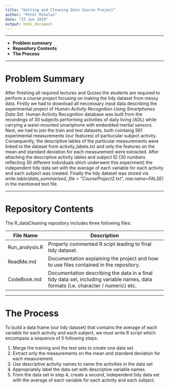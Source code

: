 ```yaml
---
title: "Getting and Cleaning Data Course Project"
author: "Peter Mikulas"
date: "23 Jun 2019"
output: html_document
---
```


***

* **Problem summary**
* **Repository Contents**
* **The Process**

***

# Problem Summary

After finishing all required lectures and Quizes the students are required to perform a course project focusing on making the tidy dataset from messy data. 
Firstly we had to download all neccessary input data describing the experimental project of *Human Activity Recognition Using Smartphones Data Set*. Human Activity Recognition database was built from the recordings of 30 subjects performing activities of daily living (ADL) while carrying a waist-mounted smartphone with embedded inertial sensors.
Next, we had to join the train and test datasets, both cointaing 561 experimental measurements (our features) of partiucular subject activity. Consequently, the descriptive lables of the particular measurements were linked to the dataset from activity_labels.txt and only the features on the mean and standard deviation for each measurement were extracted. 
After attaching the descriptive activity lables and subject ID (30 numbers reflecting 30 different individuals shich underwent this experiment) the independent tidy data set with the average of each variable for each activity and each subject was created.
Finally the tidy dataset was stored via *write.table(data_summarised, file = "CourseProject2.txt", row.name=FALSE)* in the mentioned text file. 

***

# Repository Contents

The R_dataCleaning repository includes three following files:

File Name     | Description
------------- | -------------
Run_analysis.R   | Properly commented R scipt leading to final tidy dataset. 
ReadMe.md        | Documentation explaining the project and how to use files contained in the repository.
CodeBook.md      | Documentation describing the data in a final tidy data set, including variable names, data formats (i.e. character / numeric) etc.
 
*** 
 
# The Process

To build a data frame (our tidy dataset) that contains  the average of each variable for each activity and each subject, we must write R script which encompass a sequence of 5 following steps:

 1. Merge the training and the test sets to create one data set.
 2. Extract only the measurements on the mean and standard deviation for each measurement.
 3. Use descriptive activity names to name the activities in the data set
 4. Appropriately label the data set with descriptive variable names.
 5. From the data set in step 4, create a second, independent tidy data set with the average of each    variable for each activity and each subject.

